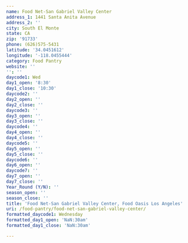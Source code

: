 ```yaml
---
name: Food Net-San Gabriel Valley Center
address_1: 1441 Santa Anita Avenue
address_2: ''
city: South El Monte
state: CA
zip: '91733'
phone: (626)575-5431
latitude: '34.0451612'
longitude: '-118.0455444'
category: Food Pantry
website: ''
'': ''
daycode1: Wed
day1_open: '8:30'
day1_close: '10:30'
daycode2: ''
day2_open: ''
day2_close: ''
daycode3: ''
day3_open: ''
day3_close: ''
daycode4: ''
day4_open: ''
day4_close: ''
daycode5: ''
day5_open: ''
day5_close: ''
daycode6: ''
day6_open: ''
daycode7: ''
day7_open: ''
day7_close: ''
Year_Round (Y/N): ''
season_open: ''
season_close: ''
title: 'Food Net-San Gabriel Valley Center, Food Oasis Los Angeles'
uri: /food-pantry/food-net-san-gabriel-valley-center/
formatted_daycode1: Wednesday
formatted_day1_open: 'NaN:30am'
formatted_day1_close: 'NaN:30am'

---
```

